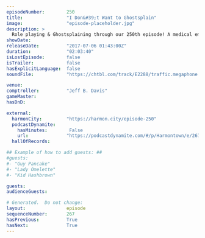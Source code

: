 ```yaml
---
episodeNumber:        250
title:                "I Don&#39;t Want to Ghostsplain"
image:                "episode-placeholder.jpg"
description: >
  Role playing & Ghostsplaining through our 250th episode! A medical emergency is averted after Jeff gets a nose bleed from laughing. Featuring Dan Harmon, Jeff Davis, Spencer Crittenden and Steve Levy.
showDate:             
releaseDate:          "2017-07-06 01:43:00Z"
duration:             "02:03:40"
isLostEpisode:        false
isTrailer:            false
hasExplicitLanguage:  false
soundFile:            "https://chtbl.com/track/E2288/traffic.megaphone.fm/STA6996533152.mp3?updated=1596763711"

venue:                
comptroller:          "Jeff B. Davis"
gameMaster:           
hasDnD:               

external:
  harmonCity:         "https://harmon.city/episode-250"
  podcastDynamite:
    hasMinutes:        False
    url:              "https://podcastdynamite.com/#/p/Harmontown/e/267/250"
  hallOfRecords:      

## Example of how to add guests: ##
#guests:
#- "Guy Pancake"
#- "Lady Omelette"
#- "Kid Hashbrown"

guests:
audienceGuests:

# Generated.  Do not change:
layout:               episode
sequenceNumber:       267
hasPrevious:          True
hasNext:              True
---
```


<!-- The episode description will be rendered here -->
<!-- Add your content below here -->

